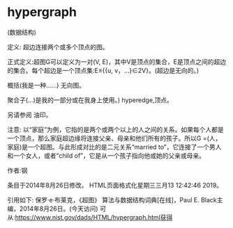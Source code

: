 # hypergraph


(数据结构)



定义:
超边连接两个或多个顶点的图。



正式定义:超图G可以定义为一对(V, E)，其中V是顶点的集合，E是顶点之间的超边的集合。每个超边是一个顶点集:E≤{{u, v，…}∈2V}。(超边是无向的。)



概括(我是一种……)
无向图。



聚合子(…)是我的一部分或在我身上使用。)
hyperedge,顶点。



另请参阅
油印。



注意:
以“家庭”为例，它指的是两个或两个以上的人之间的关系。如果每个人都是一个顶点，那么家庭超边缘将连接父亲、母亲和他们所有的孩子。所以G =(人，家庭)是一个超图。与此形成对比的是二元关系“married to”，它连接了一个男人和一个女人，或者“child of”，它是从一个孩子指向他或她的父亲或母亲。


作者:钢







条目于2014年8月26日修改。
HTML页面格式化星期三三月13 12:42:46 2019。



引用如下:
保罗·e·布莱克，《超图》
算法与数据结构词典[在线]，Paul E. Black主编，2014年8月26日。(今天访问)
可从:https://www.nist.gov/dads/HTML/hypergraph.html获得